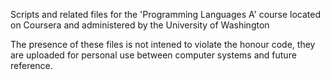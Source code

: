 Scripts and related files for the 'Programming Languages A' course located on Coursera and administered by the University of Washington

The presence of these files is not intened to violate the honour code,
they are uploaded for personal use between computer systems and future reference. 
